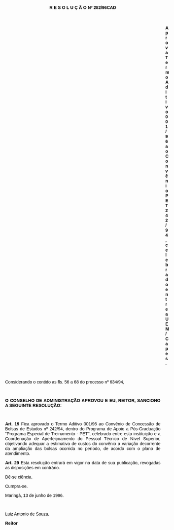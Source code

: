 <BODY TEXT="#000000">

<B><FONT FACE="Arial"><P ALIGN="CENTER">R E S O L U &Ccedil; &Atilde; O Nº 282/96CAD</P>
</B><P ALIGN="CENTER"></P>
<P ALIGN="CENTER">&nbsp;</P><DIR>
<DIR>
<DIR>
<DIR>
<DIR>
<DIR>
<DIR>
<DIR>
<DIR>
<DIR>
<DIR>
<DIR>
<DIR>

<B><P ALIGN="JUSTIFY">Aprova Termo Aditivo 001/96 ao Conv&ecirc;nio PET 242/94, celebrado entre a UEM/Capes.</P>
</B><P ALIGN="JUSTIFY"></P>
<P ALIGN="JUSTIFY">&nbsp;</P></DIR>
</DIR>
</DIR>
</DIR>
</DIR>
</DIR>
</DIR>
</DIR>
</DIR>
</DIR>
</DIR>
</DIR>
</DIR>

<P ALIGN="JUSTIFY">Considerando o contido as fls. 56 a 68 do processo nº 634/94,</P>
<P ALIGN="JUSTIFY"></P>
<P ALIGN="JUSTIFY">&nbsp;</P>
<B><P ALIGN="JUSTIFY">O CONSELHO DE ADMINISTRA&Ccedil;&Atilde;O APROVOU E EU, REITOR, SANCIONO A SEGUINTE RESOLU&Ccedil;&Atilde;O:</P>
<P ALIGN="JUSTIFY"></P>
</B><P ALIGN="JUSTIFY">&nbsp;</P>
<B><P ALIGN="JUSTIFY">Art. 19</B> Fica aprovado o Termo Aditivo 001/96 ao Conv&ecirc;nio de Concess&atilde;o de Bolsas de Estudos nº 242/94, dentro do Programa de Apoio a P&oacute;s-Gradua&ccedil;&atilde;o "Programa Especial de Treinamento - PET", celebrado entre esta institui&ccedil;&atilde;o e a Coordena&ccedil;&atilde;o de Aperfei&ccedil;oamento do Pessoal T&eacute;cnico de N&iacute;vel Superior, objetivando adequar a estimativa de custos do conv&ecirc;nio a varia&ccedil;&atilde;o decorrente da amplia&ccedil;&atilde;o das bolsas ocorrida no per&iacute;odo, de acordo com o plano de atendimento.</P>
<B><P ALIGN="JUSTIFY">Art. 29</B> Esta resolu&ccedil;&atilde;o entrar&aacute; em vigor na data de sua publica&ccedil;&atilde;o, revogadas as disposi&ccedil;&otilde;es em contr&aacute;rio. </P>
<P ALIGN="JUSTIFY">D&ecirc;-se ci&ecirc;ncia.</P>
<P ALIGN="JUSTIFY">Cumpra-se.</P>
<P ALIGN="JUSTIFY"></P>
<P ALIGN="JUSTIFY">Maring&aacute;, 13 de junho de 1996.</P>
<P ALIGN="JUSTIFY"></P>
<P ALIGN="JUSTIFY">&nbsp;</P>
<P ALIGN="JUSTIFY">Luiz Antonio de Souza,</P>
<B><P ALIGN="JUSTIFY">Reitor </P></B></FONT></BODY>
